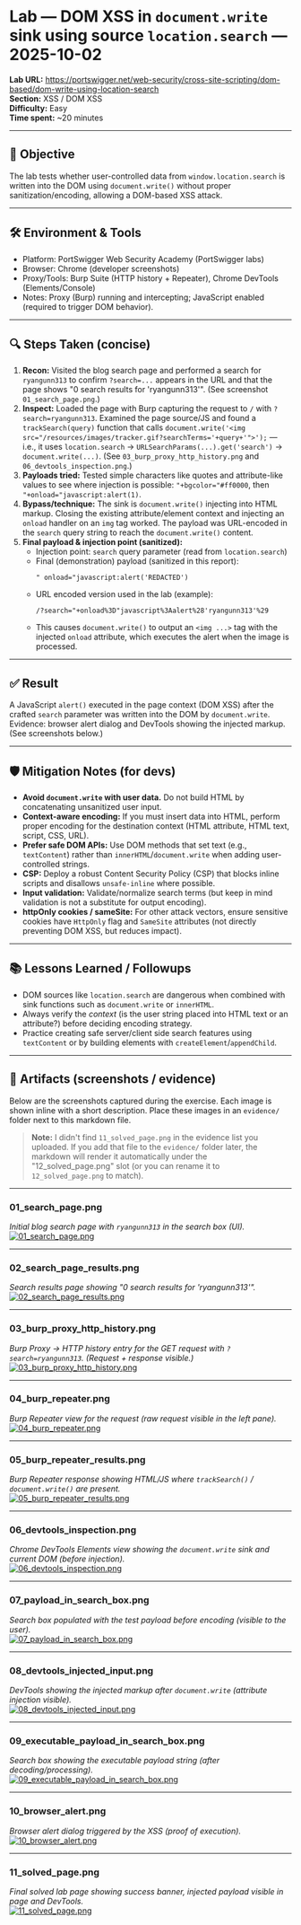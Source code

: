 # Lab — DOM XSS in `document.write` sink using source `location.search` — 2025-10-02
**Lab URL:** https://portswigger.net/web-security/cross-site-scripting/dom-based/dom-write-using-location-search  
**Section:** XSS / DOM XSS  
**Difficulty:** Easy  
**Time spent:** ~20 minutes

---

## 🎯 Objective
The lab tests whether user-controlled data from `window.location.search` is written into the DOM using `document.write()` without proper sanitization/encoding, allowing a DOM-based XSS attack.

---

## 🛠️ Environment & Tools
- Platform: PortSwigger Web Security Academy (PortSwigger labs)  
- Browser: Chrome (developer screenshots)  
- Proxy/Tools: Burp Suite (HTTP history + Repeater), Chrome DevTools (Elements/Console)  
- Notes: Proxy (Burp) running and intercepting; JavaScript enabled (required to trigger DOM behavior).

---

## 🔍 Steps Taken (concise)
1. **Recon:** Visited the blog search page and performed a search for `ryangunn313` to confirm `?search=...` appears in the URL and that the page shows "0 search results for 'ryangunn313'". (See screenshot `01_search_page.png`.)  
2. **Inspect:** Loaded the page with Burp capturing the request to `/` with `?search=ryangunn313`. Examined the page source/JS and found a `trackSearch(query)` function that calls `document.write('<img src="/resources/images/tracker.gif?searchTerms='+query+'">');` — i.e., it uses `location.search` → `URLSearchParams(...).get('search')` → `document.write(...)`. (See `03_burp_proxy_http_history.png` and `06_devtools_inspection.png`.)  
3. **Payloads tried:** Tested simple characters like quotes and attribute-like values to see where injection is possible: `"+bgcolor="#ff0000`, then `"+onload="javascript:alert(1)`.  
4. **Bypass/technique:** The sink is `document.write()` injecting into HTML markup. Closing the existing attribute/element context and injecting an `onload` handler on an `img` tag worked. The payload was URL-encoded in the `search` query string to reach the `document.write()` content.  
5. **Final payload & injection point (sanitized):**  
   - Injection point: `search` query parameter (read from `location.search`)  
   - Final (demonstration) payload (sanitized in this report):  
     ```
     " onload="javascript:alert('REDACTED')
     ```  
   - URL encoded version used in the lab (example):  
     ```
     /?search="+onload%3D"javascript%3Aalert%28'ryangunn313'%29
     ```  
   - This causes `document.write()` to output an `<img ...>` tag with the injected `onload` attribute, which executes the alert when the image is processed.

---

## ✅ Result
A JavaScript `alert()` executed in the page context (DOM XSS) after the crafted `search` parameter was written into the DOM by `document.write`. Evidence: browser alert dialog and DevTools showing the injected markup. (See screenshots below.)

---

## 🛡️ Mitigation Notes (for devs)
- **Avoid `document.write` with user data.** Do not build HTML by concatenating unsanitized user input.  
- **Context-aware encoding:** If you must insert data into HTML, perform proper encoding for the destination context (HTML attribute, HTML text, script, CSS, URL).  
- **Prefer safe DOM APIs:** Use DOM methods that set text (e.g., `textContent`) rather than `innerHTML`/`document.write` when adding user-controlled strings.  
- **CSP:** Deploy a robust Content Security Policy (CSP) that blocks inline scripts and disallows `unsafe-inline` where possible.  
- **Input validation:** Validate/normalize search terms (but keep in mind validation is not a substitute for output encoding).  
- **httpOnly cookies / sameSite:** For other attack vectors, ensure sensitive cookies have `HttpOnly` flag and `SameSite` attributes (not directly preventing DOM XSS, but reduces impact).

---

## 📚 Lessons Learned / Followups
- DOM sources like `location.search` are dangerous when combined with sink functions such as `document.write` or `innerHTML`.  
- Always verify the *context* (is the user string placed into HTML text or an attribute?) before deciding encoding strategy.  
- Practice creating safe server/client side search features using `textContent` or by building elements with `createElement`/`appendChild`.

---

## 📂 Artifacts (screenshots / evidence)
Below are the screenshots captured during the exercise. Each image is shown inline with a short description. Place these images in an `evidence/` folder next to this markdown file.

> **Note:** I didn't find `11_solved_page.png` in the evidence list you uploaded. If you add that file to the `evidence/` folder later, the markdown will render it automatically under the "12_solved_page.png" slot (or you can rename it to `12_solved_page.png` to match).

---

### 01_search_page.png  
*Initial blog search page with `ryangunn313` in the search box (UI).*  
[![01_search_page.png](evidence/01_search_page.png)](evidence/01_search_page.png)

---

### 02_search_page_results.png  
*Search results page showing "0 search results for 'ryangunn313'".*  
[![02_search_page_results.png](evidence/02_search_page_results.png)](evidence/02_search_page_results.png)

---

### 03_burp_proxy_http_history.png  
*Burp Proxy → HTTP history entry for the GET request with `?search=ryangunn313`. (Request + response visible.)*  
[![03_burp_proxy_http_history.png](evidence/03_burp_proxy_http_history.png)](evidence/03_burp_proxy_http_history.png)

---

### 04_burp_repeater.png  
*Burp Repeater view for the request (raw request visible in the left pane).*  
[![04_burp_repeater.png](evidence/04_burp_repeater.png)](evidence/04_burp_repeater.png)

---

### 05_burp_repeater_results.png  
*Burp Repeater response showing HTML/JS where `trackSearch()` / `document.write()` are present.*  
[![05_burp_repeater_results.png](evidence/05_burp_repeater_results.png)](evidence/05_burp_repeater_results.png)

---

### 06_devtools_inspection.png  
*Chrome DevTools Elements view showing the `document.write` sink and current DOM (before injection).*  
[![06_devtools_inspection.png](evidence/06_devtools_inspection.png)](evidence/06_devtools_inspection.png)

---

### 07_payload_in_search_box.png  
*Search box populated with the test payload before encoding (visible to the user).*  
[![07_payload_in_search_box.png](evidence/07_payload_in_search_box.png)](evidence/07_payload_in_search_box.png)

---

### 08_devtools_injected_input.png  
*DevTools showing the injected markup after `document.write` (attribute injection visible).*  
[![08_devtools_injected_input.png](evidence/08_devtools_injected_input.png)](evidence/08_devtools_injected_input.png)

---

### 09_executable_payload_in_search_box.png  
*Search box showing the executable payload string (after decoding/processing).*  
[![09_executable_payload_in_search_box.png](evidence/09_executable_payload_in_search_box.png)](evidence/09_executable_payload_in_search_box.png)

---

### 10_browser_alert.png  
*Browser alert dialog triggered by the XSS (proof of execution).*  
[![10_browser_alert.png](evidence/10_browser_alert.png)](evidence/10_browser_alert.png)

---

### 11_solved_page.png 
*Final solved lab page showing success banner, injected payload visible in page and DevTools.*  
[![11_solved_page.png](evidence/11_solved_page.png)](evidence/11_solved_page.png)




